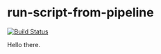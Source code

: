 # run-script-from-pipeline
[![Build Status](http://ec2-54-67-90-200.us-west-1.compute.amazonaws.com/buildStatus/icon?job=run-script-from-pipeline)](http://ec2-54-67-90-200.us-west-1.compute.amazonaws.com/job/run-script-from-pipeline/)

Hello there.
